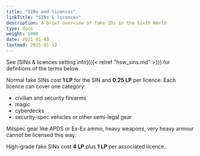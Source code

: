 ```yaml
---
title: "SINs and licences"
linkTitle: "SINs & licences"
description: A brief overview of fake IDs in the Sixth World
type: docs
weight: 1000
date: 2021-01-03
lastmod: 2021-01-12
---
```


See [SINs & licences setting info]({{< relref "hsw_sins.md" >}}) for defintions of the terms below.

Normal fake SINs cost **1 LP** for the SIN and **0.25 LP** per licence. Each licence can cover one category:

* civilian and security firearms
* magic
* cyberdecks
* security-spec vehicles or other semi-legal gear

Milspec gear like APDS or Ex-Ex ammo, heavy weapons, very heavy armour cannot be licensed this way.

High-grade fake SINs cost **4 LP**  plus **1 LP** per associated licence.
